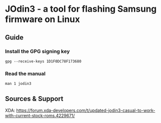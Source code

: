 # JOdin3 - a tool for flashing Samsung firmware on Linux

## Guide

### Install the GPG signing key

`gpg --receive-keys 1D1F0DC78F173680`

### Read the manual

`man 1 jodin3`

## Sources & Support

XDA: https://forum.xda-developers.com/t/updated-jodin3-casual-to-work-with-current-stock-roms.4229671/

